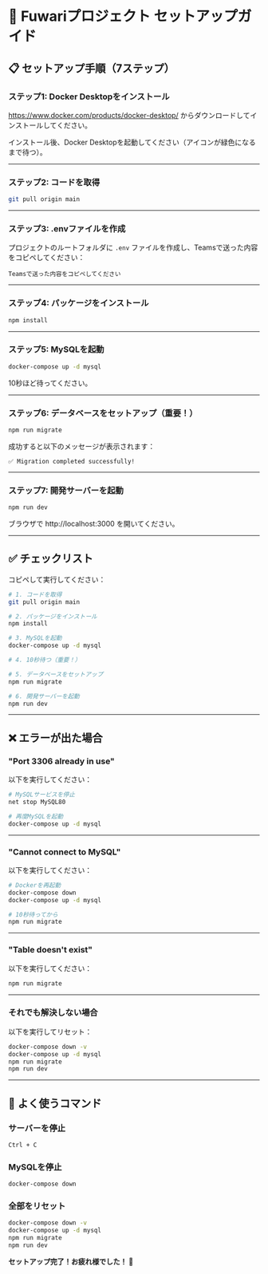 # 🚀 Fuwariプロジェクト セットアップガイド

## 📋 セットアップ手順（7ステップ）

### **ステップ1: Docker Desktopをインストール**
https://www.docker.com/products/docker-desktop/ からダウンロードしてインストールしてください。

インストール後、Docker Desktopを起動してください（アイコンが緑色になるまで待つ）。

---

### **ステップ2: コードを取得**
```bash
git pull origin main
```

---

### **ステップ3: .envファイルを作成**
プロジェクトのルートフォルダに `.env` ファイルを作成し、Teamsで送った内容をコピペしてください：

```env
Teamsで送った内容をコピペしてください
```

---

### **ステップ4: パッケージをインストール**
```bash
npm install
```

---

### **ステップ5: MySQLを起動**
```bash
docker-compose up -d mysql
```

10秒ほど待ってください。

---

### **ステップ6: データベースをセットアップ（重要！）**
```bash
npm run migrate
```

成功すると以下のメッセージが表示されます：
```
✅ Migration completed successfully!
```

---

### **ステップ7: 開発サーバーを起動**
```bash
npm run dev
```

ブラウザで http://localhost:3000 を開いてください。

---

## ✅ チェックリスト

コピペして実行してください：

```bash
# 1. コードを取得
git pull origin main

# 2. パッケージをインストール
npm install

# 3. MySQLを起動
docker-compose up -d mysql

# 4. 10秒待つ（重要！）

# 5. データベースをセットアップ
npm run migrate

# 6. 開発サーバーを起動
npm run dev
```

---

## ❌ エラーが出た場合

### **"Port 3306 already in use"**
以下を実行してください：
```bash
# MySQLサービスを停止
net stop MySQL80

# 再度MySQLを起動
docker-compose up -d mysql
```

---

### **"Cannot connect to MySQL"**
以下を実行してください：
```bash
# Dockerを再起動
docker-compose down
docker-compose up -d mysql

# 10秒待ってから
npm run migrate
```

---

### **"Table doesn't exist"**
以下を実行してください：
```bash
npm run migrate
```

---

### **それでも解決しない場合**
以下を実行してリセット：
```bash
docker-compose down -v
docker-compose up -d mysql
npm run migrate
npm run dev
```

---

## 🛑 よく使うコマンド

### **サーバーを停止**
```bash
Ctrl + C
```

### **MySQLを停止**
```bash
docker-compose down
```

### **全部をリセット**
```bash
docker-compose down -v
docker-compose up -d mysql
npm run migrate
npm run dev
```

**セットアップ完了！お疲れ様でした！ 🎉**